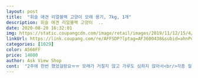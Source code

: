 ```yaml
---
layout: post 
title:  "휘슬 애견 리얼블랙 고양이 모래 용기, 7kg, 1개" 
description: 휘슬 애견 리얼블랙 고양이  ..
date: 2020-08-20 16:32:01 
img: https://static.coupangcdn.com/image/retail/images/2019/11/12/15/4/852ebc0a-1499-4f92-9fd2-9903211c2b05.jpg 
linkUrl: https://link.coupang.com/re/AFFSDP?lptag=AF3600438&subid=ahnPublicAsk&pageKey=340110806&itemId=1083017374&vendorItemId=5586769860&traceid=V0-113-e7dd8eaa36e94b6f 
categories: [1029] 
color: A566FF 
price: 14800 
author: Ask View Shop 
cont:  "2주에 한번 했었걸랑요ㅠㅠ 모래가 거칠지 않고 가루도 심하지 않아서<br/>각종 질병으로 부터 냥이들을 보호하고 싶은 집사,<br/>거실에서 같이 생활하면서 키우다 보니 화장실 냄새때문에 정말 모래유목민T^T<br/>그리고 응고력도 좋아서 감자캐기도 쉽구요<br/>냄새는 확실히 잡아주는 기분임<br/>냄새때문에 화장실 모래를 자주 갈아주는 집사,<br/>다른 모래들도 먼지 날림이 있떤지라 저는 가루날림이 심하다고 느끼는 정도는 아니었어요.<br/><br/>똥간을 356일 매일 푸다보면 삽으로 퍼보기만해도 잘굳엇다는게 분간이가기 시작함<br/>모두 휘슬 리얼블랙으로 바꿔보라고 알리고 싶습니다 )<br/>무튼 울 냥이들도 좋아라 하고 가끔있던 화장실 실수도 않해서 만족하고 사용하고 있어요<br/>부서짐이 없으니 걸러내기 엄청 편해요!!!!<br/>부었을때 가루날림 있다고 하는데, 베이킹소다 입자가 날리는 거라고 하네요<br/>사막화나 모래튐이 없는 모래는 집이 운동장이 아닌이상 이세상에 존재안할것으로 이제는 맘 다잡앗음<br/>사용할 수 있는 가장 적합하고 합리적인 제품을 만난 것 같아요^^<br/>아직 1일차라 그냥 고양이들한테 편하고 감자부스러기안생겨서 깔끔한 배변활동을 하게해주는 모래라고 믿고싶음<br/>안좋은 기억이 있었는데 휘슬 리얼블랙 모래는 악취가 전혀 없고요<br/>앞으로 모래는 이거다<br/>애경 휘슬 제품 주변에도 추천해주고 싶어요!<br/>오늘 마침 방금 삽으로 감자를 푸는 그순간 알앗음<br/>응고가 빨라서 깨끗한 화장실 환경을 만들어주고 싶은 집사,<br/>응고가 빨리될까? 의아했는데 빠르고 아주 깔끔하게 응고되니까<br/>응고력 강한 모래 사용해봤지만 너무 강해서 딱딱하고 냄새가 역해<br/>이 모래는 그 벤토나이트의 특유 흑냄새, 모래니까 흑이 맞긴한데 어쨋든 청소할때 나는 그 흑냄새가 안난다는걸 감자푸면서 느꼇음<br/>이게 바로 천연벤토나이트의 위려인가 싶더라구요<br/>저희집에 오시는 냄새에 민감한 친정엄마도 냄새 정말 안난다고.<br/>.<br/> ㅋㅋㅋ<br/>저희집이 거실이 따로 없어서 냥이 화장실이 거실에 있거든요.<br/><br/>전에 쓰던 모래는 가루날림이 엄청 심해서 청소를<br/>줄어드는 효과까지 가져다 준 모래라는 생각이 들어서<br/>처음엔 용기통으로 사고 그담부터는 리필용 사다가 부어서 사용하고 있어요^^<br/>천연 숯 성분이랑 베이킹소다 덕분에 모래가 전체적으로 부드러워<br/>포장이 다른제품들과 달리 비닐이나 종이에 오지않아서 화장실에 붓기 좋음 보관하기도 좋은거같고 하루 사용햇는데 3년동안의 모래유목민 벗어난거같음 흑흑 눈물날거같음<br/>피부가 예민한 울 냥이들에게 자극적이지 않아 안전하게<br/>피부가 예민해서 어떤 모래를 사용해야될지 고민하는 집사,<br/>하루만에 배송되는 로켓배송 정말 감사하고 존경합니다!!<br/>한달 두세번 화장실 청소하던 횟수를 한달 한번으로<br/>휘슬 리얼블랙모래 사용하면서 정말 탈취력에 반했어요!!<br/>" 
---
```

